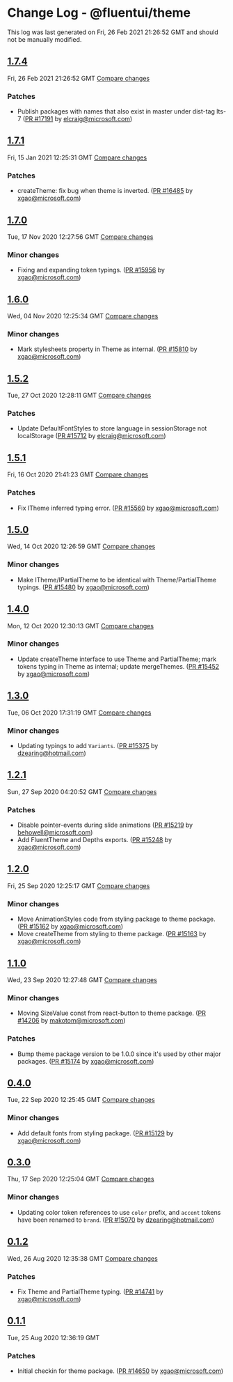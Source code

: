 # Change Log - @fluentui/theme

This log was last generated on Fri, 26 Feb 2021 21:26:52 GMT and should not be manually modified.

<!-- Start content -->

## [1.7.4](https://github.com/microsoft/fluentui/tree/@fluentui/theme_v1.7.4)

Fri, 26 Feb 2021 21:26:52 GMT 
[Compare changes](https://github.com/microsoft/fluentui/compare/@fluentui/theme_v1.7.1..@fluentui/theme_v1.7.4)

### Patches

- Publish packages with names that also exist in master under dist-tag lts-7 ([PR #17191](https://github.com/microsoft/fluentui/pull/17191) by elcraig@microsoft.com)

## [1.7.1](https://github.com/microsoft/fluentui/tree/@fluentui/theme_v1.7.1)

Fri, 15 Jan 2021 12:25:31 GMT 
[Compare changes](https://github.com/microsoft/fluentui/compare/@fluentui/theme_v1.7.0..@fluentui/theme_v1.7.1)

### Patches

- createTheme: fix bug when theme is inverted. ([PR #16485](https://github.com/microsoft/fluentui/pull/16485) by xgao@microsoft.com)

## [1.7.0](https://github.com/microsoft/fluentui/tree/@fluentui/theme_v1.7.0)

Tue, 17 Nov 2020 12:27:56 GMT 
[Compare changes](https://github.com/microsoft/fluentui/compare/@fluentui/theme_v1.6.0..@fluentui/theme_v1.7.0)

### Minor changes

- Fixing and expanding token typings. ([PR #15956](https://github.com/microsoft/fluentui/pull/15956) by xgao@microsoft.com)

## [1.6.0](https://github.com/microsoft/fluentui/tree/@fluentui/theme_v1.6.0)

Wed, 04 Nov 2020 12:25:34 GMT 
[Compare changes](https://github.com/microsoft/fluentui/compare/@fluentui/theme_v1.5.2..@fluentui/theme_v1.6.0)

### Minor changes

- Mark stylesheets property in Theme as internal. ([PR #15810](https://github.com/microsoft/fluentui/pull/15810) by xgao@microsoft.com)

## [1.5.2](https://github.com/microsoft/fluentui/tree/@fluentui/theme_v1.5.2)

Tue, 27 Oct 2020 12:28:11 GMT 
[Compare changes](https://github.com/microsoft/fluentui/compare/@fluentui/theme_v1.5.1..@fluentui/theme_v1.5.2)

### Patches

- Update DefaultFontStyles to store language in sessionStorage not localStorage ([PR #15712](https://github.com/microsoft/fluentui/pull/15712) by elcraig@microsoft.com)

## [1.5.1](https://github.com/microsoft/fluentui/tree/@fluentui/theme_v1.5.1)

Fri, 16 Oct 2020 21:41:23 GMT 
[Compare changes](https://github.com/microsoft/fluentui/compare/@fluentui/theme_v1.5.0..@fluentui/theme_v1.5.1)

### Patches

- Fix ITheme inferred typing error. ([PR #15560](https://github.com/microsoft/fluentui/pull/15560) by xgao@microsoft.com)

## [1.5.0](https://github.com/microsoft/fluentui/tree/@fluentui/theme_v1.5.0)

Wed, 14 Oct 2020 12:26:59 GMT 
[Compare changes](https://github.com/microsoft/fluentui/compare/@fluentui/theme_v1.4.0..@fluentui/theme_v1.5.0)

### Minor changes

- Make ITheme/IPartialTheme to be identical with Theme/PartialTheme typings. ([PR #15480](https://github.com/microsoft/fluentui/pull/15480) by xgao@microsoft.com)

## [1.4.0](https://github.com/microsoft/fluentui/tree/@fluentui/theme_v1.4.0)

Mon, 12 Oct 2020 12:30:13 GMT 
[Compare changes](https://github.com/microsoft/fluentui/compare/@fluentui/theme_v1.3.0..@fluentui/theme_v1.4.0)

### Minor changes

- Update createTheme interface to use Theme and PartialTheme; mark tokens typing in Theme as internal; update mergeThemes. ([PR #15452](https://github.com/microsoft/fluentui/pull/15452) by xgao@microsoft.com)

## [1.3.0](https://github.com/microsoft/fluentui/tree/@fluentui/theme_v1.3.0)

Tue, 06 Oct 2020 17:31:19 GMT 
[Compare changes](https://github.com/microsoft/fluentui/compare/@fluentui/theme_v1.2.1..@fluentui/theme_v1.3.0)

### Minor changes

- Updating typings to add `Variants`. ([PR #15375](https://github.com/microsoft/fluentui/pull/15375) by dzearing@hotmail.com)

## [1.2.1](https://github.com/microsoft/fluentui/tree/@fluentui/theme_v1.2.1)

Sun, 27 Sep 2020 04:20:52 GMT 
[Compare changes](https://github.com/microsoft/fluentui/compare/@fluentui/theme_v1.2.0..@fluentui/theme_v1.2.1)

### Patches

- Disable pointer-events during slide animations ([PR #15219](https://github.com/microsoft/fluentui/pull/15219) by behowell@microsoft.com)
- Add FluentTheme and Depths exports. ([PR #15248](https://github.com/microsoft/fluentui/pull/15248) by xgao@microsoft.com)

## [1.2.0](https://github.com/microsoft/fluentui/tree/@fluentui/theme_v1.2.0)

Fri, 25 Sep 2020 12:25:17 GMT 
[Compare changes](https://github.com/microsoft/fluentui/compare/@fluentui/theme_v1.1.0..@fluentui/theme_v1.2.0)

### Minor changes

- Move AnimationStyles code from styling package to theme package. ([PR #15162](https://github.com/microsoft/fluentui/pull/15162) by xgao@microsoft.com)
- Move createTheme from styling to theme package. ([PR #15163](https://github.com/microsoft/fluentui/pull/15163) by xgao@microsoft.com)

## [1.1.0](https://github.com/microsoft/fluentui/tree/@fluentui/theme_v1.1.0)

Wed, 23 Sep 2020 12:27:48 GMT 
[Compare changes](https://github.com/microsoft/fluentui/compare/@fluentui/theme_v0.4.0..@fluentui/theme_v1.1.0)

### Minor changes

- Moving SizeValue const from react-button to theme package. ([PR #14206](https://github.com/microsoft/fluentui/pull/14206) by makotom@microsoft.com)

### Patches

- Bump theme package version to be 1.0.0 since it's used by other major packages. ([PR #15174](https://github.com/microsoft/fluentui/pull/15174) by xgao@microsoft.com)

## [0.4.0](https://github.com/microsoft/fluentui/tree/@fluentui/theme_v0.4.0)

Tue, 22 Sep 2020 12:25:45 GMT 
[Compare changes](https://github.com/microsoft/fluentui/compare/@fluentui/theme_v0.3.0..@fluentui/theme_v0.4.0)

### Minor changes

- Add default fonts from styling package. ([PR #15129](https://github.com/microsoft/fluentui/pull/15129) by xgao@microsoft.com)

## [0.3.0](https://github.com/microsoft/fluentui/tree/@fluentui/theme_v0.3.0)

Thu, 17 Sep 2020 12:25:04 GMT 
[Compare changes](https://github.com/microsoft/fluentui/compare/@fluentui/theme_v0.1.2..@fluentui/theme_v0.3.0)

### Minor changes

- Updating color token references to use `color` prefix, and `accent` tokens have been renamed to `brand`. ([PR #15070](https://github.com/microsoft/fluentui/pull/15070) by dzearing@hotmail.com)

## [0.1.2](https://github.com/microsoft/fluentui/tree/@fluentui/theme_v0.1.2)

Wed, 26 Aug 2020 12:35:38 GMT 
[Compare changes](https://github.com/microsoft/fluentui/compare/@fluentui/theme_v0.1.1..@fluentui/theme_v0.1.2)

### Patches

- Fix Theme and PartialTheme typing. ([PR #14741](https://github.com/microsoft/fluentui/pull/14741) by xgao@microsoft.com)

## [0.1.1](https://github.com/microsoft/fluentui/tree/@fluentui/theme_v0.1.1)

Tue, 25 Aug 2020 12:36:19 GMT

### Patches

- Initial checkin for theme package. ([PR #14650](https://github.com/microsoft/fluentui/pull/14650) by xgao@microsoft.com)
